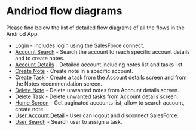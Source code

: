 # Andriod flow diagrams

Please find below the list of detailed flow diagrams of all the flows in the Andriod App. 

- [Login](./login.mermaid) - Includes login using the SalesForce connect.
- [Account Search](./AccountSearchScreen.mermaid) - Search the account to reach specific account details and to create notes.
- [Account Details](./AccountDetailScreen.mermaid) - Detailed account including notes list and tasks list.
- [Create Note](./CreateNoteScreen.mermaid) - Create note in a specific account.
- [Create Task](./CreateTaskScreen.mermaid) - Create a task from the Account details screen and from the Notes recommendation screen.
- [Delete Note](./DeleteNote.mermaid) - Delete unwanted notes from Account details screen.
- [Delete Task](./DeleteTask.mermaid) - Delete unwanted tasks from Account details screen.
- [Home Screen](./HomeScreen.mermaid) - Get paginated accounts list, allow to search account, create note.
- [User Account Detail](./userAccountDetailScreen.mermaid) - User can logout and disconnect SalesForce.
- [User Search](./UserSearchScreen.mermaid) - Search user to assign a task.
